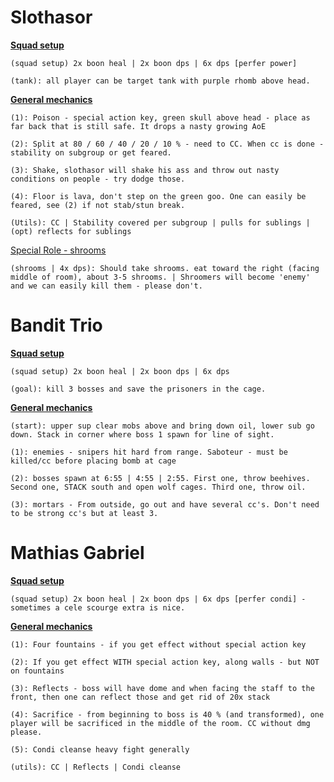 # Slothasor
<ins>**Squad setup**</ins>
```
(squad setup) 2x boon heal | 2x boon dps | 6x dps [perfer power]
```
```
(tank): all player can be target tank with purple rhomb above head.
```
<ins>**General mechanics**</ins>
```
(1): Poison - special action key, green skull above head - place as far back that is still safe. It drops a nasty growing AoE
```
```
(2): Split at 80 / 60 / 40 / 20 / 10 % - need to CC. When cc is done - stability on subgroup or get feared.
```
```
(3): Shake, slothasor will shake his ass and throw out nasty conditions on people - try dodge those.
```
```
(4): Floor is lava, don't step on the green goo. One can easily be feared, see (2) if not stab/stun break.
```
```
(Utils): CC | Stability covered per subgroup | pulls for sublings | (opt) reflects for sublings
```
<ins>Special Role - shrooms</ins>
```
(shrooms | 4x dps): Should take shrooms. eat toward the right (facing middle of room), about 3-5 shrooms. | Shroomers will become 'enemy' and we can easily kill them - please don't.
```

# Bandit Trio
<ins>**Squad setup**</ins>
```
(squad setup) 2x boon heal | 2x boon dps | 6x dps
```
```
(goal): kill 3 bosses and save the prisoners in the cage.
```
<ins>**General mechanics**</ins>
```
(start): upper sup clear mobs above and bring down oil, lower sub go down. Stack in corner where boss 1 spawn for line of sight.
```
```
(1): enemies - snipers hit hard from range. Saboteur - must be killed/cc before placing bomb at cage
```
```
(2): bosses spawn at 6:55 | 4:55 | 2:55. First one, throw beehives. Second one, STACK south and open wolf cages. Third one, throw oil.
```
```
(3): mortars - From outside, go out and have several cc's. Don't need to be strong cc's but at least 3.
```

# Mathias Gabriel
<ins>**Squad setup**</ins>
```
(squad setup) 2x boon heal | 2x boon dps | 6x dps [perfer condi] - sometimes a cele scourge extra is nice.
```
<ins>**General mechanics**</ins>
```
(1): Four fountains - if you get effect without special action key
```
```
(2): If you get effect WITH special action key, along walls - but NOT on fountains
```
```
(3): Reflects - boss will have dome and when facing the staff to the front, then one can reflect those and get rid of 20x stack
```
```
(4): Sacrifice - from beginning to boss is 40 % (and transformed), one player will be sacrificed in the middle of the room. CC without dmg please.
```
```
(5): Condi cleanse heavy fight generally
```
```
(utils): CC | Reflects | Condi cleanse
```
